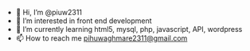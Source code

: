 - 👋 Hi, I’m @piuw2311
- 👀 I’m interested in front end development
- 🌱 I’m currently learning html5, mysql, php, javascript, API, wordpress
- 📫 How to reach me pihuwaghmare2311@gmail.com


<!---
piuw2311/piuw2311 is a ✨ special ✨ repository because its `README.md` (this file) appears on your GitHub profile.
You can click the Preview link to take a look at your changes.
--->
